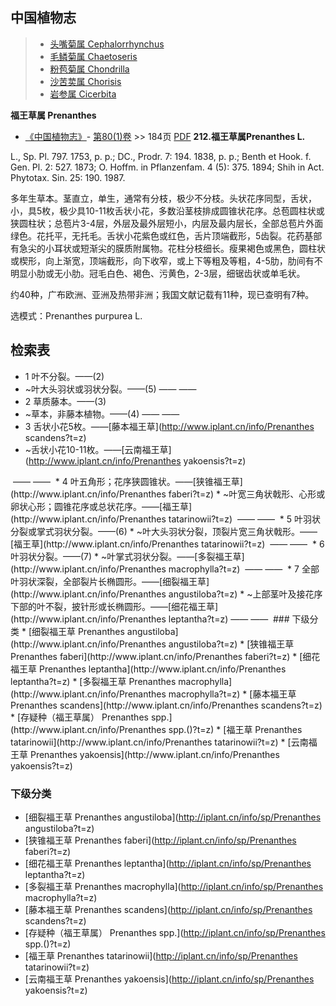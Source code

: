 
## 中国植物志

> * [头嘴菊属  Cephalorrhynchus](http://www.iplant.cn/info/Cephalorrhynchus?t=z)
> * [毛鳞菊属  Chaetoseris](http://www.iplant.cn/info/Chaetoseris?t=z)
> * [粉苞菊属  Chondrilla](Chondrilla-粉苞菊属.md)
> * [沙苦荬属  Chorisis](http://www.iplant.cn/info/Chorisis?t=z)
> * [岩参属  Cicerbita](Cicerbita-岩参属.md)

**福王草属 Prenanthes**

* [《中国植物志》](http://www.iplant.cn/frps)- [第80(1)卷](http://www.iplant.cn/frps/vol/80(1)) >> 184页 [PDF](http://www.iplant.cn/frps/pdf/80(1)/184y.pdf)
**212.福王草属Prenanthes L.**

L., Sp. Pl. 797. 1753, p. p.; DC., Prodr. 7: 194. 1838, p. p.; Benth et Hook. f. Gen. Pl. 2: 527. 1873; O. Hoffm. in Pflanzenfam. 4 (5): 375. 1894; Shih in Act. Phytotax. Sin. 25: 190. 1987.

多年生草本。茎直立，单生，通常有分枝，极少不分枝。头状花序同型，舌状，小，具5枚，极少具10-11枚舌状小花，多数沿茎枝排成圆锥状花序。总苞圆柱状或狭圆柱状；总苞片3-4层，外层及最外层短小，内层及最内层长，全部总苞片外面绿色。花托平，无托毛。舌状小花紫色或红色，舌片顶端截形，5齿裂。花药基部有急尖的小耳状或短渐尖的膜质附属物。花柱分枝细长。瘦果褐色或黑色，圆柱状或楔形，向上渐宽，顶端截形，向下收窄，或上下等粗及等粗，4-5肋，肋间有不明显小肋或无小肋。冠毛白色、褐色、污黄色，2-3层，细锯齿状或单毛状。

约40种，广布欧洲、亚洲及热带非洲；我国文献记载有11种，现已查明有7种。

选模式：Prenanthes purpurea L.

## 检索表
* 1 叶不分裂。——(2)
* ~叶大头羽状或羽状分裂。——(5)</td></tr><tr><td>&nbsp;——&nbsp;——&nbsp;</td></tr>
* 2 草质藤本。——(3)
* ~草本，非藤本植物。——(4)</td></tr><tr><td>&nbsp;——&nbsp;——&nbsp;</td></tr>
* 3 舌状小花5枚。——[藤本福王草](http://www.iplant.cn/info/Prenanthes scandens?t=z)
* ~舌状小花10-11枚。——[云南福王草](http://www.iplant.cn/info/Prenanthes yakoensis?t=z)
</td></tr><tr><td>&nbsp;——&nbsp;——&nbsp;</td></tr>
* 4 叶五角形；花序狭圆锥状。——[狭锥福王草](http://www.iplant.cn/info/Prenanthes faberi?t=z)
* ~叶宽三角状戟形、心形或卵状心形；圆锥花序或总状花序。——[福王草](http://www.iplant.cn/info/Prenanthes tatarinowii?t=z)
</td></tr><tr><td>&nbsp;——&nbsp;——&nbsp;</td></tr>
* 5 叶羽状分裂或掌式羽状分裂。——(6)
* ~叶大头羽状分裂，顶裂片宽三角状戟形。——[福王草](http://www.iplant.cn/info/Prenanthes tatarinowii?t=z)
</td></tr><tr><td>&nbsp;——&nbsp;——&nbsp;</td></tr>
* 6 叶羽状分裂。——(7)
* ~叶掌式羽状分裂。——[多裂福王草](http://www.iplant.cn/info/Prenanthes macrophylla?t=z)
</td></tr><tr><td>&nbsp;——&nbsp;——&nbsp;</td></tr>
* 7 全部叶羽状深裂，全部裂片长椭圆形。——[细裂福王草](http://www.iplant.cn/info/Prenanthes angustiloba?t=z)
* ~上部茎叶及接花序下部的叶不裂，披针形或长椭圆形。——[细花福王草](http://www.iplant.cn/info/Prenanthes leptantha?t=z)</td></tr><tr><td>&nbsp;——&nbsp;——&nbsp;</td></tr>
### 下级分类
* [细裂福王草  Prenanthes angustiloba](http://www.iplant.cn/info/Prenanthes angustiloba?t=z)
* [狭锥福王草  Prenanthes faberi](http://www.iplant.cn/info/Prenanthes faberi?t=z)
* [细花福王草  Prenanthes leptantha](http://www.iplant.cn/info/Prenanthes leptantha?t=z)
* [多裂福王草  Prenanthes macrophylla](http://www.iplant.cn/info/Prenanthes macrophylla?t=z)
* [藤本福王草  Prenanthes scandens](http://www.iplant.cn/info/Prenanthes scandens?t=z)
* [存疑种（福王草属）  Prenanthes spp.](http://www.iplant.cn/info/Prenanthes spp.()?t=z)
* [福王草  Prenanthes tatarinowii](http://www.iplant.cn/info/Prenanthes tatarinowii?t=z)
* [云南福王草  Prenanthes yakoensis](http://www.iplant.cn/info/Prenanthes yakoensis?t=z)

### 下级分类
* [细裂福王草  Prenanthes angustiloba](http://iplant.cn/info/sp/Prenanthes angustiloba?t=z)
* [狭锥福王草  Prenanthes faberi](http://iplant.cn/info/sp/Prenanthes faberi?t=z)
* [细花福王草  Prenanthes leptantha](http://iplant.cn/info/sp/Prenanthes leptantha?t=z)
* [多裂福王草  Prenanthes macrophylla](http://iplant.cn/info/sp/Prenanthes macrophylla?t=z)
* [藤本福王草  Prenanthes scandens](http://iplant.cn/info/sp/Prenanthes scandens?t=z)
* [存疑种（福王草属）  Prenanthes spp.](http://iplant.cn/info/sp/Prenanthes spp.()?t=z)
* [福王草  Prenanthes tatarinowii](http://iplant.cn/info/sp/Prenanthes tatarinowii?t=z)
* [云南福王草  Prenanthes yakoensis](http://iplant.cn/info/sp/Prenanthes yakoensis?t=z)
